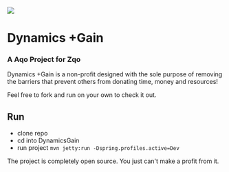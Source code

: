 ﻿![](http://www.dynamicsgain.org/z/assets/media/icon.png) 

# Dynamics +Gain

### A Aqo Project for Zqo

Dynamics +Gain is a non-profit designed with the sole purpose of removing the barriers that prevent others from donating time, money and resources!

Feel free to fork and run on your own to check it
out.

## Run
* clone repo
* cd into DynamicsGain
* run project
    `mvn jetty:run -Dspring.profiles.active=Dev`
    
The project is completely open source. 
You just can't make a profit from it.

